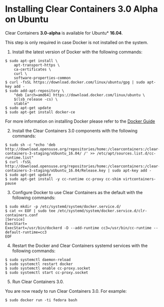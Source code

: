 # Installing Clear Containers 3.0 Alpha on Ubuntu

Clear Containers **3.0-alpha** is available for Ubuntu\* **16.04**.

This step is only required in case Docker is not installed on the system.
1. Install the latest version of Docker with the following commands:

```
$ sudo apt-get install \
	apt-transport-https \
	ca-certificates \
	curl \
	software-properties-common
$ curl -fsSL https://download.docker.com/linux/ubuntu/gpg | sudo apt-key add -
$ sudo add-apt-repository \
	"deb [arch=amd64] https://download.docker.com/linux/ubuntu \
	$(lsb_release -cs) \
	stable"
$ sudo apt-get update
$ sudo apt-get install docker-ce
```

For more information on installing Docker please refer to the
[Docker Guide](https://docs.docker.com/engine/installation/linux/ubuntu)

2. Install the Clear Containers 3.0 components with the following commands:

```
$ sudo sh -c "echo 'deb http://download.opensuse.org/repositories/home:/clearcontainers:/clear-containers-3-staging/xUbuntu_16.04/ /' >> /etc/apt/sources.list.d/cc-runtime.list"
$ curl -fsSL http://download.opensuse.org/repositories/home:/clearcontainers:/clear-containers-3-staging/xUbuntu_16.04/Release.key | sudo apt-key add -
$ sudo apt-get update
$ sudo apt-get install -y cc-runtime cc-proxy cc-shim virtcontainers-pause
```

3. Configure Docker to use Clear Containers as the default with the following commands:

```
$ sudo mkdir -p /etc/systemd/system/docker.service.d/
$ cat << EOF | sudo tee /etc/systemd/system/docker.service.d/clr-containers.conf
[Service]
ExecStart=
ExecStart=/usr/bin/dockerd -D --add-runtime cc3=/usr/bin/cc-runtime --default-runtime=cc3
EOF
```

4. Restart the Docker and Clear Containers systemd services with the following commands:

```
$ sudo systemctl daemon-reload
$ sudo systemctl restart docker
$ sudo systemctl enable cc-proxy.socket
$ sudo systemctl start cc-proxy.socket
```

5. Run Clear Containers 3.0.

You are now ready to run Clear Containers 3.0. For example:

```
$ sudo docker run -ti fedora bash
```
